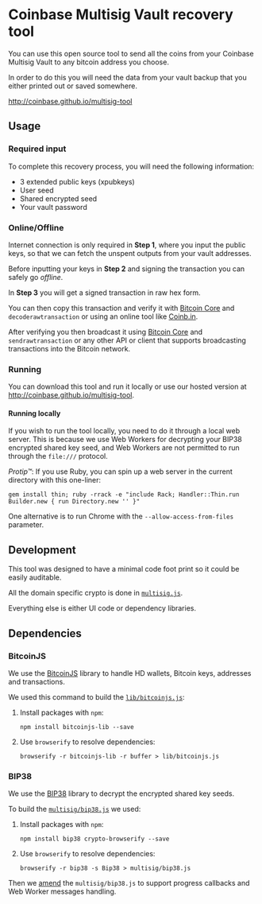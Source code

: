 Coinbase Multisig Vault recovery tool
============================

You can use this open source tool to send all the coins from your Coinbase Multisig Vault to any bitcoin address you choose.

In order to do this you will need the data from your vault backup that you either printed out or saved somewhere.

http://coinbase.github.io/multisig-tool

## Usage

### Required input

To complete this recovery process, you will need the following information:

* 3 extended public keys (xpubkeys)
* User seed
* Shared encrypted seed
* Your vault password

### Online/Offline

Internet connection is only required in **Step 1**, where you input the public keys, so that we can fetch the unspent outputs from your vault addresses.

Before inputting your keys in **Step 2** and signing the transaction you can safely go _offline_.

In **Step 3** you will get a signed transaction in raw hex form.

You can then copy this transaction and verify it with [Bitcoin Core](https://bitcoin.org/en/download) and `decoderawtransaction` or using an online tool like [Coinb.in](http://coinb.in/multisig/#verify).

After verifying you then broadcast it using [Bitcoin Core](https://bitcoin.org/en/download) and `sendrawtransaction` or any other API or client that supports broadcasting transactions into the Bitcoin network.

### Running

You can download this tool and run it locally or use our hosted version at http://coinbase.github.io/multisig-tool.

#### Running locally

If you wish to run the tool locally, you need to do it through a local web server. This is because we use Web Workers for decrypting your BIP38 encrypted shared key seed, and Web Workers are not permitted to run through the `file:///` protocol.

_Protip™_: If you use Ruby, you can spin up a web server in the current directory with this one-liner:

    gem install thin; ruby -rrack -e "include Rack; Handler::Thin.run Builder.new { run Directory.new '' }"

One alternative is to run Chrome with the `--allow-access-from-files` parameter.

## Development

This tool was designed to have a minimal code foot print so it could be easily auditable.

All the domain specific crypto is done in [`multisig.js`](https://github.com/coinbase/multisig-tool/blob/master/multisig/multisig.js).

Everything else is either UI code or dependency libraries.

## Dependencies

### BitcoinJS

We use the [BitcoinJS](https://github.com/bitcoinjs/bitcoinjs-lib) library to handle HD wallets, Bitcoin keys, addresses and transactions.

We used this command to build the [`lib/bitcoinjs.js`](https://github.com/coinbase/multisig-tool/blob/master/lib/bitcoinjs.js):

1. Install packages with `npm`:

    `npm install bitcoinjs-lib --save`

2. Use `browserify` to resolve dependencies:

    `browserify -r bitcoinjs-lib -r buffer > lib/bitcoinjs.js`

### BIP38

We use the [BIP38](https://github.com/cryptocoinjs/bip38) library to decrypt the encrypted shared key seeds.

To build the [`multisig/bip38.js`](https://github.com/coinbase/multisig-tool/blob/master/multisig/bip38.js) we used:

1. Install packages with `npm`:

    `npm install bip38 crypto-browserify --save`

2. Use `browserify` to resolve dependencies:

    `browserify -r bip38 -s Bip38 > multisig/bip38.js`

Then we [amend](https://github.com/coinbase/multisig-tool/commit/f8bbcb87ec50dc9414ca10e18c9fc0a8f4737322) the `multisig/bip38.js` to support progress callbacks and Web Worker messages handling.
